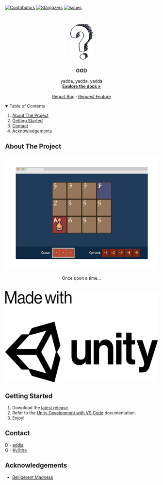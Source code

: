 <!-- PROJECT SHIELDS -->
<!--
*** Markdown "reference style" links for readability.
*** Reference links are enclosed in brackets [ ] instead of parentheses ( ).
*** See the bottom of this document for the declaration of the reference variables
*** for contributors-url, forks-url, etc. This is an optional, concise syntax you may use.
*** https://www.markdownguide.org/basic-syntax/#reference-style-links
-->
[![Contributors][contributors-shield]][contributors-url]
[![Stargazers][stars-shield]][stars-url]
[![Issues][issues-shield]][issues-url]

<!-- PROJECT LOGO -->
<br />
<p align="center">
  <a href="https://github.com/addja/GOD">
    <img src="Documentation/Images/Logo.png" alt="Logo" width="74" height="118">
  </a>

  <h3 align="center">GOD</h3>

  <p align="center">
    yadda, yadda, yadda
    <br />
    <a href="https://github.com/addja/GOD"><strong>Explore the docs »</strong></a>
    <br />
    <br />
    <a href="https://github.com/addja/GOD/issues">Report Bug</a>
    ·
    <a href="https://github.com/addja/GOD/issues">Request Feature</a>
  </p>
</p>



<!-- TABLE OF CONTENTS -->
<details open="open">
  <summary>Table of Contents</summary>
  <ol>
    <li><a href="#about-the-project">About The Project</a></li>
    <li><a href="#getting-started">Getting Started</a></li>
    <li><a href="#contact">Contact</a></li>
    <li><a href="#acknowledgements">Acknowledgements</a></li>
  </ol>
</details>



<!-- ABOUT THE PROJECT -->
## About The Project

[![Screenshot][product-screenshot]](https://github.com/addja/GOD)

<p align="center">
    Once upon a time...
    <br />
    <br />
    <br />
    <img src="Documentation/Images/Unity.png" alt="Made with" width="551" height="300"/>
</p>



<!-- GETTING STARTED -->
## Getting Started

1. Download the [latest release](https://github.com/addja/GOD/archive/main.zip).
2. Refer to the [Unity Development with VS Code](https://code.visualstudio.com/docs/other/unity) documentation.
3. Enjoy!



<!-- CONTACT -->
## Contact


D - [addja](https://github.com/addja)
<br />
G - [Kv0the](https://github.com/Kv0the)



<!-- ACKNOWLEDGEMENTS -->
## Acknowledgements
* [Belligerent Madness](https://www.fontsquirrel.com/license/Belligerent-Madness)



<!-- MARKDOWN LINKS & IMAGES -->
<!-- https://www.markdownguide.org/basic-syntax/#reference-style-links -->
[contributors-shield]: https://img.shields.io/github/contributors/addja/GOD.svg?style=for-the-badge
[contributors-url]: https://github.com/addja/GOD/graphs/contributors
[stars-shield]: https://img.shields.io/github/stars/addja/GOD.svg?style=for-the-badge
[stars-url]: https://github.com/addja/GOD/stargazers
[issues-shield]: https://img.shields.io/github/issues/addja/GOD.svg?style=for-the-badge
[issues-url]: https://github.com/addja/GOD/issues
[product-screenshot]: Documentation/Images/Screenshot.png
